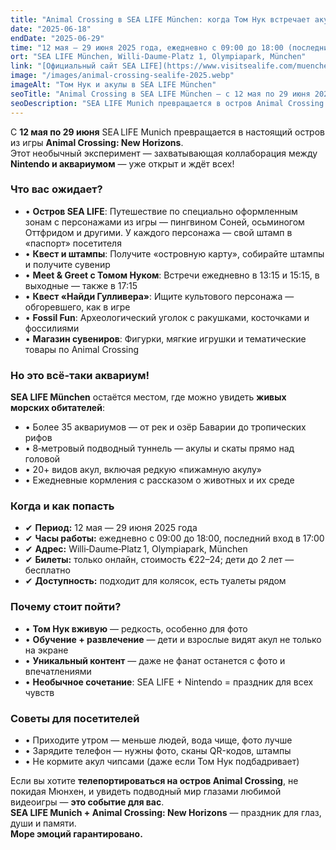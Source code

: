 ```yaml
---
title: "Animal Crossing в SEA LIFE München: когда Том Нук встречает акул"
date: "2025-06-18"
endDate: "2025-06-29"
time: "12 мая – 29 июня 2025 года, ежедневно с 09:00 до 18:00 (последний вход в 17:00)"
ort: "SEA LIFE München, Willi‑Daume‑Platz 1, Olympiapark, München"
link: "[Официальный сайт SEA LIFE](https://www.visitsealife.com/muenchen/das-erwartet-euch/termine-und-veranstaltungen/animal-crossing-new-horizons/)"
image: "/images/animal-crossing-sealife-2025.webp"
imageAlt: "Том Нук и акулы в SEA LIFE München"
seoTitle: "Animal Crossing в SEA LIFE München — с 12 мая по 29 июня 2025"
seoDescription: "SEA LIFE Munich превращается в остров Animal Crossing — с 12 мая по 29 июня 2025 года: штампы, квесты, Том Нук, подводный туннель и более 20 видов акул."
---
```


С **12 мая по 29 июня** SEA LIFE Munich превращается в настоящий остров из игры **Animal Crossing: New Horizons**.  
Этот необычный эксперимент — захватывающая коллаборация между **Nintendo и аквариумом** — уже открыт и ждёт всех!

### Что вас ожидает?

- • **Остров SEA LIFE**: Путешествие по специально оформленным зонам с персонажами из игры — пингвином Соней, осьминогом Оттфридом и другими. У каждого персонажа — свой штамп в «паспорт» посетителя  
- • **Квест и штампы**: Получите «островную карту», собирайте штампы и получите сувенир  
- • **Meet & Greet с Томом Нуком**: Встречи ежедневно в 13:15 и 15:15, в выходные — также в 17:15  
- • **Квест «Найди Гулливера»**: Ищите культового персонажа — обгоревшего, как в игре  
- • **Fossil Fun**: Археологический уголок с ракушками, косточками и фоссилиями  
- • **Магазин сувениров**: Фигурки, мягкие игрушки и тематические товары по Animal Crossing  

### Но это всё-таки аквариум!

**SEA LIFE München** остаётся местом, где можно увидеть **живых морских обитателей**:

- • Более 35 аквариумов — от рек и озёр Баварии до тропических рифов  
- • 8‑метровый подводный туннель — акулы и скаты прямо над головой  
- • 20+ видов акул, включая редкую «пижамную акулу»  
- • Ежедневные кормления с рассказом о животных и их среде  

### Когда и как попасть

- ✔ **Период:** 12 мая — 29 июня 2025 года  
- ✔ **Часы работы:** ежедневно с 09:00 до 18:00, последний вход в 17:00  
- ✔ **Адрес:** Willi‑Daume‑Platz 1, Olympiapark, München  
- ✔ **Билеты:** только онлайн, стоимость €22–24; дети до 2 лет — бесплатно  
- ✔ **Доступность:** подходит для колясок, есть туалеты рядом  

### Почему стоит пойти?

- • **Том Нук вживую** — редкость, особенно для фото  
- • **Обучение + развлечение** — дети и взрослые видят акул не только на экране  
- • **Уникальный контент** — даже не фанат останется с фото и впечатлениями  
- • **Необычное сочетание**: SEA LIFE + Nintendo = праздник для всех чувств  

### Советы для посетителей

- • Приходите утром — меньше людей, вода чище, фото лучше  
- • Зарядите телефон — нужны фото, сканы QR-кодов, штампы  
- • Не кормите акул чипсами (даже если Том Нук подбадривает)  


Если вы хотите **телепортироваться на остров Animal Crossing**, не покидая Мюнхен, и увидеть подводный мир глазами любимой видеоигры — **это событие для вас**.  
**SEA LIFE Munich + Animal Crossing: New Horizons** — праздник для глаз, души и памяти.  
**Море эмоций гарантировано.**
